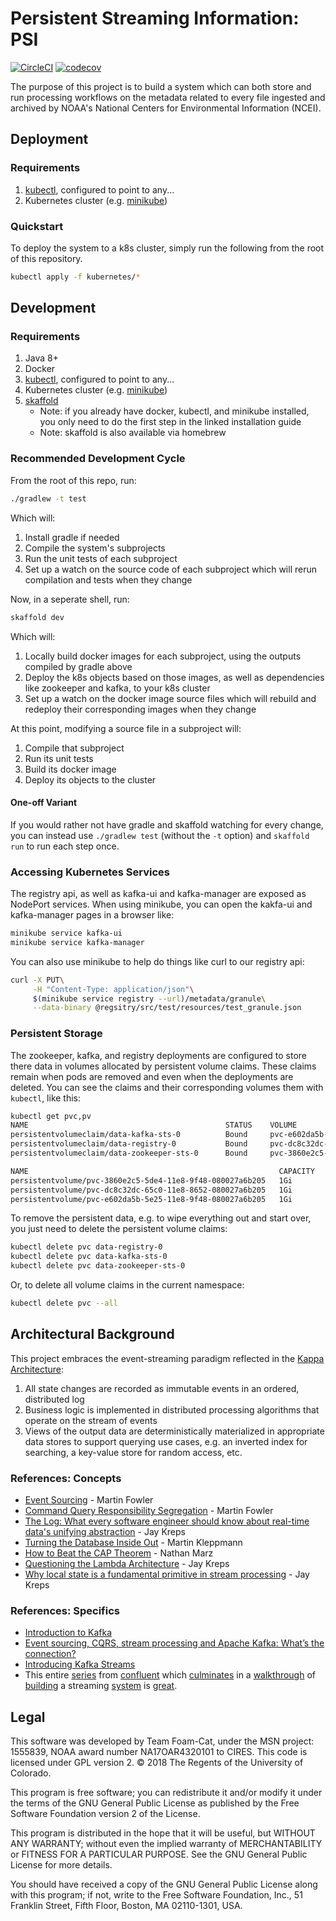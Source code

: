 # Persistent Streaming Information: PSI

[![CircleCI](https://circleci.com/gh/cedardevs/psi.svg?style=svg)](https://circleci.com/gh/cedardevs/psi)
[![codecov](https://codecov.io/gh/cedardevs/psi/branch/202-code-coverage/graph/badge.svg?token=mpaqa2QKdv)](https://codecov.io/gh/cedardevs/psi)

The purpose of this project is to build a system which can both store and run processing workflows on the metadata
related to every file ingested and archived by NOAA's National Centers for Environmental Information (NCEI). 

## Deployment

### Requirements

1. [kubectl](https://kubernetes.io/docs/tasks/tools/install-kubectl/), configured to point to any...
1. Kubernetes cluster (e.g. [minikube](https://kubernetes.io/docs/tasks/tools/install-minikube/))

### Quickstart

To deploy the system to a k8s cluster, simply run the following from the root of this repository.
```bash
kubectl apply -f kubernetes/*
```

## Development

### Requirements

1. Java 8+
1. Docker
1. [kubectl](https://kubernetes.io/docs/tasks/tools/install-kubectl/), configured to point to any...
1. Kubernetes cluster (e.g. [minikube](https://kubernetes.io/docs/tasks/tools/install-minikube/))
1. [skaffold](https://github.com/GoogleContainerTools/skaffold#installation)
    - Note: if you already have docker, kubectl, and minikube installed, you only need to do the first step in the linked installation guide
    - Note: skaffold is also available via homebrew

### Recommended Development Cycle

From the root of this repo, run:
```bash
./gradlew -t test
```
Which will:
1. Install gradle if needed
1. Compile the system's subprojects
1. Run the unit tests of each subproject
1. Set up a watch on the source code of each subproject which will rerun compilation and tests when they change

Now, in a seperate shell, run:
```bash
skaffold dev
```
Which will:
1. Locally build docker images for each subproject, using the outputs compiled by gradle above
1. Deploy the k8s objects based on those images, as well as dependencies like zookeeper and kafka, to your k8s cluster
1. Set up a watch on the docker image source files which will rebuild and redeploy their corresponding images when they change

At this point, modifying a source file in a subproject will:
1. Compile that subproject
1. Run its unit tests
1. Build its docker image
1. Deploy its objects to the cluster

#### One-off Variant

If you would rather not have gradle and skaffold watching for every change, you can instead use
`./gradlew test` (without the `-t` option) and `skaffold run` to run each step once.

### Accessing Kubernetes Services

The registry api, as well as kafka-ui and kafka-manager are exposed as NodePort services.
When using minikube, you can open the kakfa-ui and kafka-manager pages in a browser like:

```bash
minikube service kafka-ui
minikube service kafka-manager
``` 

You can also use minikube to help do things like curl to our registry api:
```bash
curl -X PUT\
     -H "Content-Type: application/json"\
     $(minikube service registry --url)/metadata/granule\
     --data-binary @regsitry/src/test/resources/test_granule.json
```

### Persistent Storage

The zookeeper, kafka, and registry deployments are configured to store there data in volumes allocated by 
persistent volume claims. These claims remain when pods are removed and even when the deployments are deleted.
You can see the claims and their corresponding volumes them with `kubectl`, like this:

```bash
kubectl get pvc,pv
NAME                                            STATUS    VOLUME                                     CAPACITY   ACCESS MODES   STORAGECLASS   AGE
persistentvolumeclaim/data-kafka-sts-0          Bound     pvc-e602da5b-5e25-11e8-9f48-080027a6b205   1Gi        RWO            standard       9d
persistentvolumeclaim/data-registry-0           Bound     pvc-dc8c32dc-65c0-11e8-8652-080027a6b205   1Gi        RWO            standard       3h
persistentvolumeclaim/data-zookeeper-sts-0      Bound     pvc-3860e2c5-5de4-11e8-9f48-080027a6b205   1Gi        RWO            standard       10d

NAME                                                        CAPACITY   ACCESS MODES   RECLAIM POLICY   STATUS    CLAIM                             STORAGECLASS   REASON    AGE
persistentvolume/pvc-3860e2c5-5de4-11e8-9f48-080027a6b205   1Gi        RWO            Delete           Bound     default/data-zookeeper-sts-0      standard                 10d
persistentvolume/pvc-dc8c32dc-65c0-11e8-8652-080027a6b205   1Gi        RWO            Delete           Bound     default/data-registry-0           standard                 3h
persistentvolume/pvc-e602da5b-5e25-11e8-9f48-080027a6b205   1Gi        RWO            Delete           Bound     default/data-kafka-sts-0          standard                 9d
```

To remove the persistent data, e.g. to wipe everything out and start over, you just need to delete the persistent volume claims:

```bash
kubectl delete pvc data-registry-0
kubectl delete pvc data-kafka-sts-0
kubectl delete pvc data-zookeeper-sts-0
```

Or, to delete all volume claims in the current namespace:

```bash
kubectl delete pvc --all
```

## Architectural Background

This project embraces the event-streaming paradigm reflected in the [Kappa Architecture](www.kappa-architecture.com):

1. All state changes are recorded as immutable events in an ordered, distributed log
1. Business logic is implemented in distributed processing algorithms that operate on the stream of events
1. Views of the output data are deterministically materialized in appropriate data stores to support querying use cases,
e.g. an inverted index for searching, a key-value store for random access, etc.

### References: Concepts

- [Event Sourcing](https://martinfowler.com/eaaDev/EventSourcing.html) - Martin Fowler
- [Command Query Responsibility Segregation](https://martinfowler.com/bliki/CQRS.html) - Martin Fowler
- [The Log: What every software engineer should know about real-time data's unifying abstraction](https://engineering.linkedin.com/distributed-systems/log-what-every-software-engineer-should-know-about-real-time-datas-unifying) - Jay Kreps
- [Turning the Database Inside Out](https://www.youtube.com/watch?v=fU9hR3kiOK0) - Martin Kleppmann
- [How to Beat the CAP Theorem](http://nathanmarz.com/blog/how-to-beat-the-cap-theorem.html) - Nathan Marz
- [Questioning the Lambda Architecture](https://www.oreilly.com/ideas/questioning-the-lambda-architecture) - Jay Kreps
- [Why local state is a fundamental primitive in stream processing](https://www.oreilly.com/ideas/why-local-state-is-a-fundamental-primitive-in-stream-processing) - Jay Kreps

### References: Specifics

- [Introduction to Kafka](https://kafka.apache.org/intro)
- [Event sourcing, CQRS, stream processing and Apache Kafka: What’s the connection?](https://www.confluent.io/blog/event-sourcing-cqrs-stream-processing-apache-kafka-whats-connection/)
- [Introducing Kafka Streams](https://www.confluent.io/blog/introducing-kafka-streams-stream-processing-made-simple/)
- This entire [series](https://www.confluent.io/blog/data-dichotomy-rethinking-the-way-we-treat-data-and-services/) 
from [confluent](https://www.confluent.io/blog/build-services-backbone-events/) 
which [culminates](https://www.confluent.io/blog/apache-kafka-for-service-architectures/) 
in a [walkthrough](https://www.confluent.io/blog/chain-services-exactly-guarantees/) 
of [building](https://www.confluent.io/blog/messaging-single-source-truth/) 
a streaming [system](https://www.confluent.io/blog/leveraging-power-database-unbundled/) 
is [great](https://www.confluent.io/blog/building-a-microservices-ecosystem-with-kafka-streams-and-ksql/).

## Legal

This software was developed by Team Foam-Cat,
under the MSN project: 1555839,
NOAA award number NA17OAR4320101 to CIRES.
This code is licensed under GPL version 2.
© 2018 The Regents of the University of Colorado.

This program is free software; you can redistribute it and/or
modify it under the terms of the GNU General Public License
as published by the Free Software Foundation version 2
of the License.

This program is distributed in the hope that it will be useful,
but WITHOUT ANY WARRANTY; without even the implied warranty of
MERCHANTABILITY or FITNESS FOR A PARTICULAR PURPOSE.  See the
GNU General Public License for more details.

You should have received a copy of the GNU General Public License
along with this program; if not, write to the Free Software
Foundation, Inc., 51 Franklin Street, Fifth Floor, Boston, MA  02110-1301, USA.
